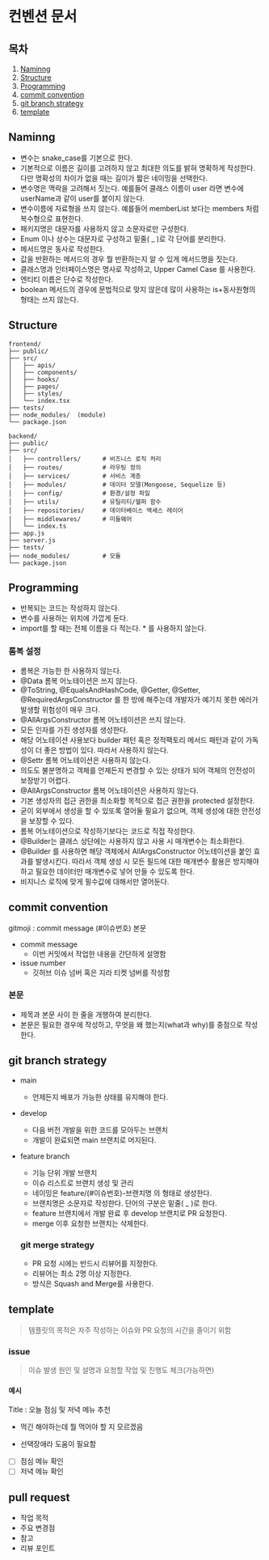 # 컨벤션 문서

## 목차
1. [Naminng](#naminng)
2. [Structure](#structure)
3. [Programming](#programming)
4. [commit convention](#commit-convention)
5. [git branch strategy](#git-branch-strategy)
6. [template](#template)

## Naminng
- 변수는 snake_case를 기본으로 한다.
- 기본적으로 이름은 길이를 고려하지 않고 최대한 의도를 밝혀 명확하게 작성한다. 다만 명확성의 차이가 없을 때는 길이가 짧은 네이밍을 선택한다.
- 변수명은 맥락을 고려해서 짓는다. 예를들어 클래스 이름이 user 라면 변수에 userName과 같이 user를 붙이지 않는다.
- 변수이름에 자료형을 쓰지 않는다. 예를들어 memberList 보다는 members 처럼 복수형으로 표현한다.
- 패키지명은 대문자를 사용하지 않고 소문자로만 구성한다.
- Enum 이나 상수는 대문자로 구성하고 밑줄( _ )로 각 단어를 분리한다.
- 메서드명은 동사로 작성한다.
- 값을 반환하는 메서드의 경우 뭘 반환하는지 알 수 있게 메서드명을 짓는다.
- 클래스명과 인터페이스명은 명사로 작성하고, Upper Camel Case 를 사용한다.
- 엔티티 이름은 단수로 작성한다.
- boolean 메서드의 경우에 문법적으로 맞지 않은데 많이 사용하는 is+동사원형의 형태는 쓰지 않는다.

## Structure
```
frontend/
├── public/
├── src/
│   ├── apis/
│   ├── components/
│   ├── hooks/
│   ├── pages/
│   ├── styles/
│   └── index.tsx
├── tests/
├── node_modules/  (module)
└── package.json
```

```
backend/
├── public/
├── src/
│   ├── controllers/      # 비즈니스 로직 처리
│   ├── routes/           # 라우팅 정의
│   ├── services/         # 서비스 계층
│   ├── modules/          # 데이터 모델(Mongoose, Sequelize 등)
│   ├── config/           # 환경/설정 파일
│   ├── utils/            # 유틸리티/헬퍼 함수
│   ├── repositories/     # 데이터베이스 액세스 레이어
│   ├── middlewares/      # 미들웨어
│   └── index.ts
├── app.js
├── server.js
├── tests/
├── node_modules/         # 모듈
└── package.json
```


## Programming
- 반복되는 코드는 작성하지 않는다.
- 변수를 사용하는 위치에 가깝게 둔다.
- import를 할 때는 전체 이름을 다 적는다. * 를 사용하지 않는다.
### 롬복 설정
- 롬복은 가능한 한 사용하지 않는다.
- @Data 롬복 어노테이션은 쓰지 않는다.
- @ToString, @EqualsAndHashCode, @Getter, @Setter, @RequiredArgsConstructor 를 한 방에 해주는데 개발자가 예기치 못한 에러가 발생할 위험성이 매우 크다.
- @AllArgsConstructor 롬복 어노테이션은 쓰지 않는다.
- 모든 인자를 가진 생성자를 생성한다.
- 해당 어노테이션 사용보다 builder 패턴 혹은 정적팩토리 메서드 패턴과 같이 가독성이 더 좋은 방법이 있다. 따라서 사용하지 않는다.
- @Settr 롬복 어노테이션은 사용하지 않는다.
- 의도도 불분명하고 객체를 언제든지 변경할 수 있는 상태가 되어 객체의 안전성이 보장받기 어렵다.
- @AllArgsConstructor 롬복 어노테이션은 사용하지 않는다.
- 기본 생성자의 접근 권한을 최소화할 목적으로 접근 권한을 protected 설정한다.
- 굳이 외부에서 생성을 할 수 있또록 열어둘 필요가 없으며, 객체 생성에 대한 안전성을 보장할 수 있다.
- 롬복 어노테이션으로 작성하기보다는 코드로 직접 작성한다.
- @Builder는 클래스 상단에는 사용하지 않고 사용 시 매개변수는 최소화한다.
- @Builder 를 사용하면 해당 객체에서 AllArgsConstructor 어노테이션을 붙인 효과를 발생시킨다. 따라서 객체 생성 시 모든 필드에 대한 매개변수 활용은 방지해야하고 필요한 데이터만 매개변수로 넣어 만들 수 있도록 한다.
- 비지니스 로직에 맞게 필수값에 대해서만 열어둔다.

## commit convention
gitmoji : commit message (#이슈번호)
본문
- commit message
  - 이번 커밋에서 작업한 내용을 간단하게 설명함
- issue number
  - 깃허브 이슈 넘버 혹은 지라 티켓 넘버를 작성함

### 본문
- 제목과 본문 사이 한 줄을 개행하여 분리한다.
- 본문은 필요한 경우에 작성하고, 무엇을 왜 했는지(what과 why)를 중점으로 작성한다.

## git branch strategy
- main
  - 언제든지 배포가 가능한 상태를 유지해야 한다.
- develop
  - 다음 버전 개발을 위한 코드를 모아두는 브랜치
  - 개발이 완료되면 main 브랜치로 머지된다.
- feature branch
  - 기능 단위 개발 브랜치
  - 이슈 리스트로 브랜치 생성 및 관리
  - 네이밍은 feature/(#이슈번호)-브랜치명 의 형태로 생성한다.
  - 브랜치명은 소문자로 작성한다. 단어의 구분은 밑줄( _ )로 한다.
  - feature 브랜치에서 개발 완료 후 develop 브랜치로 PR 요청한다.
  - merge 이후 요청한 브랜치는 삭제한다.

  ### git merge strategy
  - PR 요청 시에는 반드시 리뷰어를 지정한다.
  - 리뷰어는 최소 2명 이상 지정한다.
  - 방식은 Squash and Merge를 사용한다.
## template
> 템플릿의 목적은 자주 작성하는 이슈와 PR 요청의 시간을 줄이기 위함

### issue
> 이슈 발생 원인 및 설명과 요청할 작업 및 진행도 체크(가능하면)

#### 예시
Title : 오늘 점심 및 저녁 메뉴 추천

- 먹긴 해야하는데 뭘 먹어야 할 지 모르겠음

- 선택장애라 도움이 필요함

- [ ] 점심 메뉴 확인
- [ ] 저녁 메뉴 확인
## pull request
- 작업 목적
- 주요 변경점
- 참고
- 리뷰 포인트
